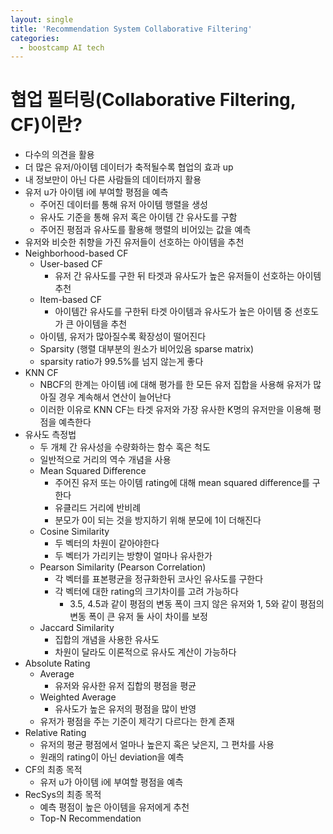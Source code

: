 ```yaml
---
layout: single
title: 'Recommendation System Collaborative Filtering'
categories:
  - boostcamp AI tech
---
```

# 협업 필터링(Collaborative Filtering, CF)이란?
- 다수의 의견을 활용
- 더 많은 유저/아이템 데이터가 축적될수록 협업의 효과 up
- 내 정보만이 아닌 다른 사람들의 데이터까지 활용
- 유저 u가 아이템 i에 부여할 평점을 예측
  - 주어진 데이터를 통해 유저 아이템 행렬을 생성
  - 유사도 기준을 통해 유저 혹은 아이템 간 유사도를 구함
  - 주어진 평점과 유사도를 활용해 행렬의 비어있는 값을 예측
- 유저와 비슷한 취향을 가진 유저들이 선호하는 아이템을 추천
- Neighborhood-based CF
  - User-based CF
    - 유저 간 유사도를 구한 뒤 타겟과 유사도가 높은 유저들이 선호하는 아이템 추천
  - Item-based CF
    - 아이템간 유사도를 구한뒤 타겟 아이템과 유사도가 높은 아이템 중 선호도가 큰 아이템을 추천
  - 아이템, 유저가 많아질수록 확장성이 떨어진다
  - Sparsity (행렬 대부분의 원소가 비어있음 sparse matrix)
  - sparsity ratio가 99.5%를 넘지 않는게 좋다
- KNN CF
  - NBCF의 한계는 아이템 i에 대해 평가를 한 모든 유저 집합을 사용해 유저가 많아질 경우 계속해서 연산이 늘어난다
  - 이러한 이유로 KNN CF는 타겟 유저와 가장 유사한 K명의 유저만을 이용해 평점을 예측한다
- 유사도 측정법
  - 두 개체 간 유사성을 수량화하는 함수 혹은 척도
  - 일반적으로 거리의 역수 개념을 사용
  - Mean Squared Difference
    - 주어진 유저 또는 아이템 rating에 대해 mean squared difference를 구한다
    - 유클리드 거리에 반비례
    - 분모가 0이 되는 것을 방지하기 위해 분모에 1이 더해진다
  - Cosine Similarity
    - 두 벡터의 차원이 같아야한다
    - 두 벡터가 가리키는 방향이 얼마나 유사한가
  - Pearson Similarity (Pearson Correlation)
    - 각 벡터를 표본평균을 정규화한뒤 코사인 유사도를 구한다
    - 각 벡터에 대한 rating의 크기차이를 고려 가능하다
      - 3.5, 4.5과 같이 평점의 변동 폭이 크지 않은 유저와 1, 5와 같이 평점의 변동 폭이 큰 유저 둘 사이 차이를 보정
  - Jaccard Similarity
    - 집합의 개념을 사용한 유사도
    - 차원이 달라도 이론적으로 유사도 계산이 가능하다
- Absolute Rating
    - Average
      - 유저와 유사한 유저 집합의 평점을 평균
    - Weighted Average
      - 유사도가 높은 유저의 평점을 많이 반영
    - 유저가 평점을 주는 기준이 제각기 다르다는 한계 존재
- Relative Rating
  - 유저의 평균 평점에서 얼마나 높은지 혹은 낮은지, 그 편차를 사용
  - 원래의 rating이 아닌 deviation을 예측
- CF의 최종 목적
  - 유저 u가 아이템 i에 부여할 평점을 예측
- RecSys의 최종 목적
  - 예측 평점이 높은 아이템을 유저에게 추천
  - Top-N Recommendation